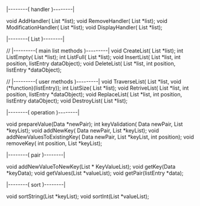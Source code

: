 
|--------( handler )--------|

void AddHandler( List *list); 
void RemoveHandler( List *list); 
void ModificationHandler( List *list);
void DisplayHandler( List *list);

|--------( List )--------|

//  |---------( main list methods )---------|
void CreateList( List *list);
int ListEmpty( List *list);
int ListFull( List *list);
void InsertList( List *list, int position, listEntry dataObject);
void DeleteList( List *list, int position, listEntry *dataObject);

//  |---------( user  methods )---------|
void TraverseList( List *list, void (*function)(listEntry));
int ListSize( List *list);
void RetriveList( List *list, int position, listEntry *dataObject);
void ReplaceList( List *list, int position, listEntry dataObject);
void DestroyList( List *list);

|--------( operation )--------|

void prepareValue(Data *newPair);
int keyValidation( Data newPair, List *keyList);
void addNewKey( Data newPair, List *keyList);
void addNewValuesToExistingKey( Data newPair, List *keyList, int position);
void removeKey( int position, List *keyList);

|--------( pair )--------|


void addNewValueToNewKey(List * KeyValueList);
void getKey(Data *keyData); 
void getValues(List *valueList);
void getPair(listEntry *data); 

|--------( sort )--------|

void sortString(List *keyList);
void sortInt(List *valueList);


